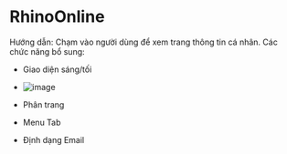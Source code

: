 # RhinoOnline
Hướng dẫn: Chạm vào người dùng để xem trang thông tin cá nhân.
Các chức năng bổ sung:
+ Giao diện sáng/tối
+ ![image](https://user-images.githubusercontent.com/91840628/169660636-19ed953a-de55-42e9-abef-7eec408ca959.png)

+ Phân trang
+ Menu Tab
+ Định dạng Email

